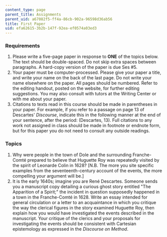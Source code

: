 ```yaml
---
content_type: page
parent_title: Assignments
parent_uid: a67082f5-ff4a-86cb-902a-96598d36ab56
title: First Paper
uid: efa62615-3b2b-147f-92ea-ef0574a03ed3
---
```


### Requirements

1.  Please write a five-page paper in response to **ONE** of the topics below. The text should be double-spaced. Do not skip extra spaces between paragraphs. A hard-copy version of the paper is due Ses #5.
2.  Your paper must be computer-processed. Please give your paper a title, and write your name on the back of the last page. Do not write your name elsewhere on the paper. All pages should be numbered. Refer to the editing handout, posted on the website, for further editing suggestions. You may also consult with tutors at the Writing Center or with me about your paper.
3.  Citations to texts read in this course should be made in parentheses in your paper. For example, if you refer to a passage on page 13 of Descartes' _Discourse_, indicate this in the following manner at the end of your sentence, after the period: (Descartes, 13). Full citations to any work not assigned in class should be made in footnote or endnote form, but for this paper you do not need to consult any outside readings.

### Topics

1.  Why were people in the town of Dole and the surrounding Franche-Comté prepared to believe that Huguette Roy was repeatedly visited by the spirit of Leonarde Colin in 1628? \[N.B. The more you site specific examples from the seventeenth-century account of the events, the more compelling your argument will be.\]
2.  It is the early 1640s; imagine you are René Descartes. Someone sends you a manuscript copy detailing a curious ghost story entitled "The Apparition of a Spirit;" the incident in question supposedly happened in a town in the Franche-Comté in 1628. Write an essay intended for general circulation or a letter to an acquaintance in which you critique the way the clerical figures in the story examined Huguette Roy, then explain how you would have investigated the events described in the manuscript. Your critique of the clerics and your proposals for investigating the events should be consistent with Cartesian epistemology as expressed in the _Discourse on Method_.
